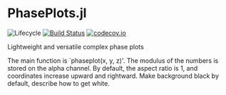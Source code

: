 # PhasePlots.jl

![Lifecycle](https://img.shields.io/badge/lifecycle-experimental-orange.svg)<!--
![Lifecycle](https://img.shields.io/badge/lifecycle-maturing-blue.svg)
![Lifecycle](https://img.shields.io/badge/lifecycle-stable-green.svg)
![Lifecycle](https://img.shields.io/badge/lifecycle-retired-orange.svg)
![Lifecycle](https://img.shields.io/badge/lifecycle-archived-red.svg)
![Lifecycle](https://img.shields.io/badge/lifecycle-dormant-blue.svg) -->
[![Build Status](https://travis-ci.com/"thisrod"/PhasePlots.jl.svg?branch=master)](https://travis-ci.com/"thisrod"/PhasePlots.jl)
[![codecov.io](http://codecov.io/github/"thisrod"/PhasePlots.jl/coverage.svg?branch=master)](http://codecov.io/github/"thisrod"/PhasePlots.jl?branch=master)
<!--
[![Documentation](https://img.shields.io/badge/docs-stable-blue.svg)](https://"thisrod".github.io/PhasePlots.jl/stable)
[![Documentation](https://img.shields.io/badge/docs-master-blue.svg)](https://"thisrod".github.io/PhasePlots.jl/dev)
-->

Lightweight and versatile complex phase plots

The main function is `phaseplot(x, y, z)'.  The modulus of the numbers is stored on the alpha channel.  By default, the aspect ratio is 1, and coordinates increase upward and rightward.  Make background black by default, describe how to get white.